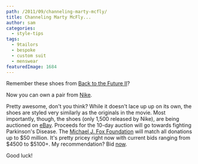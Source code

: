 ```yaml
---
path: /2011/09/channeling-marty-mcfly/
title: Channeling Marty McFly...
author: sam
categories: 
  - style-tips
tags: 
  - 9tailors
  - bespoke
  - custom suit
  - menswear
featuredImage: 1684
---
```

Remember these shoes from [Back to the Future II](http://www.imdb.com/title/tt0096874/)?

Now you can own a pair from [Nike](http://nike.com/).

Pretty awesome, don't you think? While it doesn't lace up up on its own, the shoes are styled very similarly as the originals in the movie. Most importantly, though, the shoes (only 1,500 released by Nike), are being auctioned on [eBay](http://nikemag.ebay.com/?_trksid=p5197.m1256). Proceeds for the 10-day auction will go towards fighting Parkinson's Disease. The [Michael J. Fox Foundation](http://www.michaeljfox.org/?gclid=CLC-vK7HkKsCFYTb4AodAXGFSg) will match all donations up to $50 million. It's pretty pricey right now with current bids ranging from $4500 to $5100+. My recommendation? Bid [now](http://nikemag.ebay.com/shoes).

Good luck!